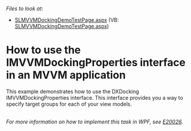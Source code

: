 <!-- default file list -->
*Files to look at*:

* [SLMVVMDockingDemoTestPage.aspx](./CS/SLMVVMDockingDemo.Web/SLMVVMDockingDemoTestPage.aspx) (VB: [SLMVVMDockingDemoTestPage.aspx](./VB/SLMVVMDockingDemo.Web/SLMVVMDockingDemoTestPage.aspx))
<!-- default file list end -->
# How to use the IMVVMDockingProperties interface in an MVVM application


<p>This example demonstrates how to use the DXDocking IMVVMDockingProperties interface. This interface provides you a way to specify target groups for each of your view models.<br /><br /></p>
<p><em>For more information on how to implement this task in WPF, see <a href="https://www.devexpress.com/Support/Center/p/E20026">E20026</a>.</em></p>

<br/>


